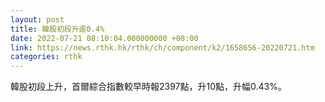 ```yaml
---
layout: post
title: 韓股初段升逾0.4%
date: 2022-07-21 08:10:04.000000000 +08:00
link: https://news.rthk.hk/rthk/ch/component/k2/1658656-20220721.htm
categories: rthk
---
```


韓股初段上升，首爾綜合指數較早時報2397點，升10點，升幅0.43%。
